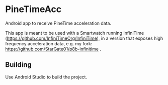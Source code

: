 # PineTimeAcc
Android app to receive PineTime acceleration data.

This app is meant to be used with a Smartwatch running InfiniTime (https://github.com/InfiniTimeOrg/InfiniTime), in a version that exposes high frequency acceleration data, e.g. my fork: https://github.com/StarGate01/p8b-infinitime .

## Building

Use Android Studio to build the project.